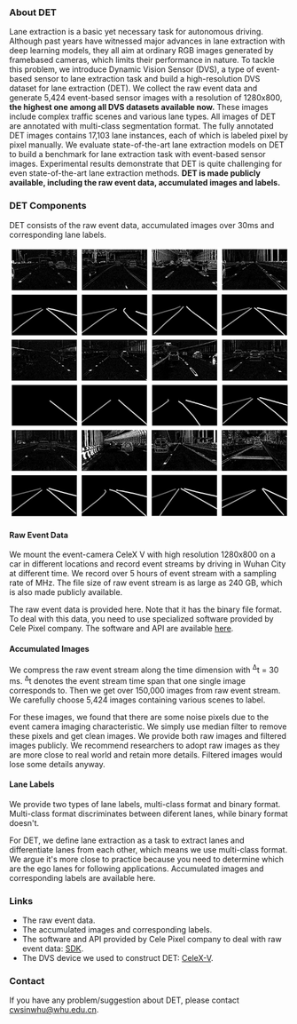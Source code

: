 ### About DET
Lane extraction is a basic yet necessary task for autonomous driving. Although past years have witnessed major advances in lane extraction with deep learning models, they all aim at ordinary RGB images generated by framebased cameras, which limits their performance in nature. To tackle this problem, we introduce Dynamic Vision Sensor (DVS), a type of event-based sensor to lane extraction
task and build a high-resolution DVS dataset for lane extraction (DET). We collect the raw event data and generate 5,424 event-based sensor images with a resolution of 1280x800, **the highest one among all DVS datasets available now.** These images include complex traffic scenes and various lane types. All images of DET are annotated with multi-class segmentation format. The fully annotated DET
images contains 17,103 lane instances, each of which is labeled pixel by pixel manually. We evaluate state-of-the-art lane extraction models on DET to build a benchmark for lane extraction task with event-based sensor images. Experimental results demonstrate that DET is quite challenging for even state-of-the-art lane extraction methods. **DET
is made publicly available, including the raw event data, accumulated images and labels.** 

### DET Components

DET consists of the raw event data, accumulated images over 30ms and corresponding lane labels. 

<img src=dataset.jpg>

#### Raw Event Data
We mount the event-camera CeleX V with high resolution 1280x800 on a car in different locations and record event streams by driving in Wuhan City at different time. We record over 5 hours of event stream with a sampling rate of MHz. The file size of raw event stream is as large as 240 GB, which is also made publicly available.

The raw event data is provided here. Note that it has the binary file format. To deal with this data, you need to use specialized software provided by Cele Pixel company. The software and API are available [here](https://github.com/CelePixel/CeleX5-MIPI). 
#### Accumulated Images
We compress the raw event stream along the time dimension with <sup>&Delta;</sup>t = 30 ms. <sup>&Delta;</sup>t denotes the event stream time span that one single image corresponds to. Then we get over 150,000 images from raw event stream. We carefully choose 5,424 images containing various scenes to label.

For these images, we found that there are some noise pixels due to the event camera imaging characteristic. We simply use median filter to remove these pixels and get clean images. We provide both raw images and filtered images publicly. We recommend researchers to adopt raw images as they are more close to real world and
retain more details. Filtered images would lose some details anyway.
#### Lane Labels
We provide two types of lane labels, multi-class format and binary format. Multi-class format discriminates between diferent lanes, while binary format doesn't. 

For DET, we define lane extraction as a task to extract lanes and differentiate lanes from each other, which means we use multi-class format. We argue it's more close to practice because you need to determine which are the ego lanes for following applications. Accumulated images and corresponding labels are available here.

### Links
- The raw event data.
- The accumulated images and corresponding labels.
- The software and API provided by Cele Pixel company to deal with raw event data: [SDK](https://github.com/CelePixel/CeleX5-MIPI).
- The DVS device we used to construct DET: [CeleX-V](http://www.celepixel.com/#/Technology).


### Contact

If you have any problem/suggestion about DET, please contact cwsinwhu@whu.edu.cn.
